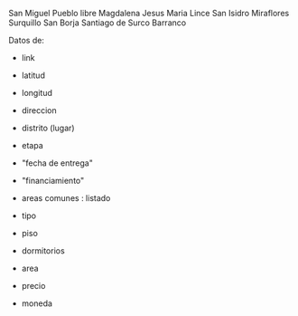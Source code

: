 San Miguel
Pueblo libre
Magdalena
Jesus Maria
Lince
San Isidro
Miraflores
Surquillo
San Borja
Santiago de Surco
Barranco

Datos de:
- link
- latitud
- longitud
- direccion
- distrito (lugar)
- etapa
- "fecha de entrega"
- "financiamiento"
- areas comunes : listado

- tipo 
- piso
- dormitorios
- area
- precio
- moneda